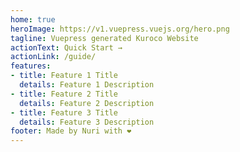 ```yaml
---
home: true
heroImage: https://v1.vuepress.vuejs.org/hero.png
tagline: Vuepress generated Kuroco Website
actionText: Quick Start →
actionLink: /guide/
features:
- title: Feature 1 Title
  details: Feature 1 Description
- title: Feature 2 Title
  details: Feature 2 Description
- title: Feature 3 Title
  details: Feature 3 Description
footer: Made by Nuri with ❤️
---
```

